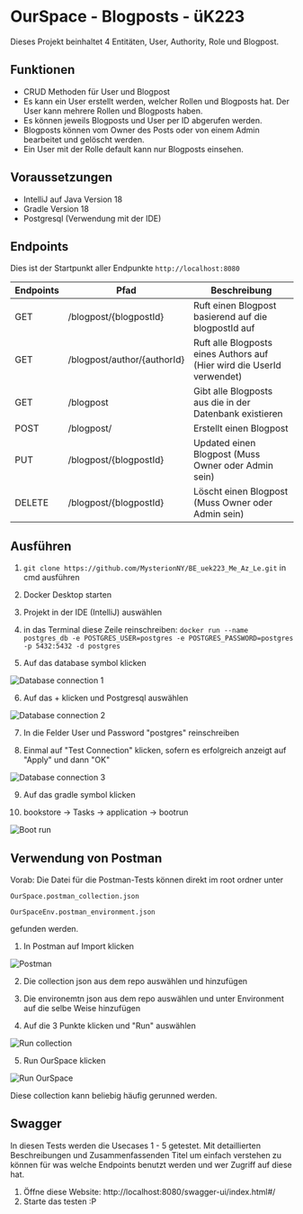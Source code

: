 # OurSpace - Blogposts - üK223

Dieses Projekt beinhaltet 4 Entitäten, User, Authority, Role und Blogpost.

## Funktionen
* CRUD Methoden für User und Blogpost
* Es kann ein User erstellt werden, welcher Rollen und Blogposts hat. Der User kann mehrere Rollen und Blogposts haben.
* Es können jeweils Blogposts und User per ID abgerufen werden.
* Blogposts können vom Owner des Posts oder von einem Admin bearbeitet und gelöscht werden.
* Ein User mit der Rolle default kann nur Blogposts einsehen.

## Voraussetzungen

* IntelliJ auf Java Version 18
* Gradle Version 18
* Postgresql (Verwendung mit der IDE)

## Endpoints

Dies ist der Startpunkt aller Endpunkte ```http://localhost:8080```

Endpoints | Pfad                          | Beschreibung
-------- | ------------------------------ | --------
GET      | /blogpost/{blogpostId}         | Ruft einen Blogpost basierend auf die blogpostId auf
GET      | /blogpost/author/{authorId}    | Ruft alle Blogposts eines Authors auf (Hier wird die UserId verwendet)
GET      | /blogpost                      | Gibt alle Blogposts aus die in der Datenbank existieren
POST     | /blogpost/                     | Erstellt einen Blogpost
PUT      | /blogpost/{blogpostId}         | Updated einen Blogpost (Muss Owner oder Admin sein)
DELETE   | /blogpost/{blogpostId}         | Löscht einen Blogpost (Muss Owner oder Admin sein)

## Ausführen

1. ```git clone https://github.com/MysterionNY/BE_uek223_Me_Az_Le.git``` in cmd ausführen

2. Docker Desktop starten

3. Projekt in der IDE (IntelliJ) auswählen

4. in das Terminal diese Zeile reinschreiben: ```docker run --name postgres_db -e POSTGRES_USER=postgres -e POSTGRES_PASSWORD=postgres -p 5432:5432 -d postgres```

5. Auf das database symbol klicken

![Database connection 1][dataCon1]

6. Auf das + klicken und Postgresql auswählen

![Database connection 2][dataCon2]

7. In die Felder User und Password "postgres" reinschreiben

8. Einmal auf "Test Connection" klicken, sofern es erfolgreich anzeigt auf "Apply" und dann "OK"

![Database connection 3][dataCon3]

9. Auf das gradle symbol klicken

10.  bookstore -> Tasks -> application -> bootrun

![Boot run][bootRun]

## Verwendung von Postman
Vorab: Die Datei für die Postman-Tests können direkt im root ordner unter

```OurSpace.postman_collection.json```

```OurSpaceEnv.postman_environment.json```

gefunden werden.

1. In Postman auf Import klicken

![Postman][postman]

2. Die collection json aus dem repo auswählen und hinzufügen


3. Die environemtn json aus dem repo auswählen und unter Environment auf die selbe Weise hinzufügen


4. Auf die 3 Punkte klicken und "Run" auswählen

![Run collection][runCollection]

5. Run OurSpace klicken

![Run OurSpace][runtest]

Diese collection kann beliebig häufig gerunned werden. 

## Swagger
In diesen Tests werden die Usecases 1 - 5 getestet. Mit detaillierten Beschreibungen und Zusammenfassenden Titel um einfach verstehen zu können für was welche Endpoints benutzt werden und wer Zugriff auf diese hat. 
1. Öffne diese Website: http://localhost:8080/swagger-ui/index.html#/
2. Starte das testen :P


[startDocker]: images/start-docker.png
[bootRun]: images/bootRun.png
[dockerCompose]: images/docker-compose.png
[postman]: images/postman.png
[runCollection]: images/runCollection.png
[runtest]: images/runTest.png
[dataCon1]: images/databaseCon1.png
[dataCon2]: images/databaseCon2.png
[dataCon3]: images/databaseCon3.png
